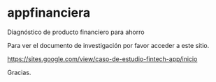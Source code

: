 # appfinanciera
Diagnóstico de producto financiero para ahorro

Para ver el documento de investigación por favor acceder a este sitio.

https://sites.google.com/view/caso-de-estudio-fintech-app/inicio

Gracias.
